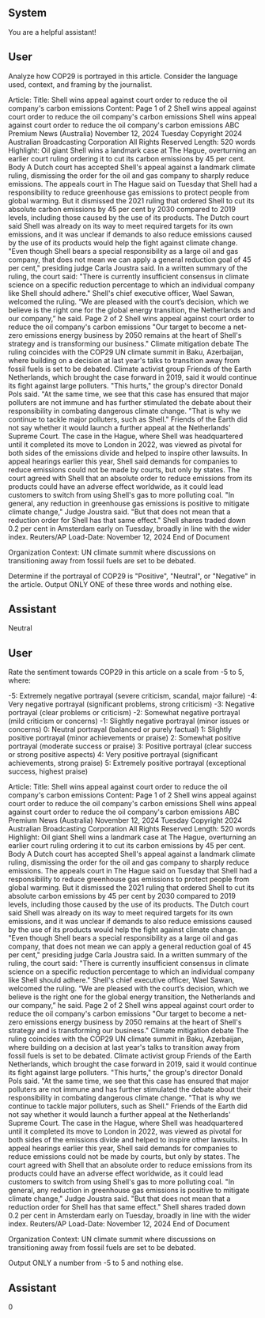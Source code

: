## System

You are a helpful assistant!

## User


Analyze how COP29 is portrayed in this article. Consider the language used, context, and framing by the journalist.

Article:
Title: Shell wins appeal against court order to reduce the oil company's carbon emissions
Content: Page 1 of 2
Shell wins appeal against court order to reduce the oil company's carbon emissions
Shell wins appeal against court order to reduce the oil company's carbon 
emissions
ABC Premium News (Australia)
November 12, 2024 Tuesday
Copyright 2024 Australian Broadcasting Corporation All Rights Reserved
Length: 520 words
Highlight: Oil giant Shell wins a landmark case at The Hague, overturning an earlier court ruling ordering it to cut 
its carbon emissions by 45 per cent. 
Body
A Dutch court has accepted Shell's appeal against a landmark climate ruling, dismissing the order for the oil and 
gas company to sharply reduce emissions.
The appeals court in The Hague said on Tuesday that Shell had a responsibility to reduce greenhouse gas 
emissions to protect people from global warming.
But it dismissed the 2021 ruling that ordered Shell to cut its absolute carbon emissions by 45 per cent by 2030 
compared to 2019 levels, including those caused by the use of its products.
The Dutch court said Shell was already on its way to meet required targets for its own emissions, and it was 
unclear if demands to also reduce emissions caused by the use of its products would help the fight against climate 
change.
"Even though Shell bears a special responsibility as a large oil and gas company, that does not mean we can 
apply a general reduction goal of 45 per cent," presiding judge Carla Joustra said.
In a written summary of the ruling, the court said: "There is currently insufficient consensus in climate science on a 
specific reduction percentage to which an individual company like Shell should adhere."
Shell's chief executive officer, Wael Sawan, welcomed the ruling.
“We are pleased with the court’s decision, which we believe is the right one for the global energy transition, the 
Netherlands and our company,” he said.
Page 2 of 2
Shell wins appeal against court order to reduce the oil company's carbon emissions
"Our target to become a net-zero emissions energy business by 2050 remains at the heart of Shell's strategy and is 
transforming our business."
Climate mitigation debate
The ruling coincides with the COP29 UN climate summit in Baku, Azerbaijan, where building on a decision at last 
year's talks to transition away from fossil fuels is set to be debated.
Climate activist group Friends of the Earth Netherlands, which brought the case forward in 2019, said it would 
continue its fight against large polluters.
"This hurts," the group's director Donald Pols said. 
"At the same time, we see that this case has ensured that major polluters are not immune and has further 
stimulated the debate about their responsibility in combating dangerous climate change.
"That is why we continue to tackle major polluters, such as Shell."
Friends of the Earth did not say whether it would launch a further appeal at the Netherlands' Supreme Court.
The case in the Hague, where Shell was headquartered until it completed its move to London in 2022, was viewed 
as pivotal for both sides of the emissions divide and helped to inspire other lawsuits.
In appeal hearings earlier this year, Shell said demands for companies to reduce emissions could not be made by 
courts, but only by states.
The court agreed with Shell that an absolute order to reduce emissions from its products could have an adverse 
effect worldwide, as it could lead customers to switch from using Shell's gas to more polluting coal.
"In general, any reduction in greenhouse gas emissions is positive to mitigate climate change," Judge Joustra said.
"But that does not mean that a reduction order for Shell has that same effect."
Shell shares traded down 0.2 per cent in Amsterdam early on Tuesday, broadly in line with the wider index.
Reuters/AP
Load-Date: November 12, 2024
End of Document

Organization Context: UN climate summit where discussions on transitioning away from fossil fuels are set to be debated.

Determine if the portrayal of COP29 is "Positive", "Neutral", or "Negative" in the article.
Output ONLY ONE of these three words and nothing else.


## Assistant

Neutral

## User


Rate the sentiment towards COP29 in this article on a scale from -5 to 5, where:

-5: Extremely negative portrayal (severe criticism, scandal, major failure)
-4: Very negative portrayal (significant problems, strong criticism)
-3: Negative portrayal (clear problems or criticism)
-2: Somewhat negative portrayal (mild criticism or concerns)
-1: Slightly negative portrayal (minor issues or concerns)
0: Neutral portrayal (balanced or purely factual)
1: Slightly positive portrayal (minor achievements or praise)
2: Somewhat positive portrayal (moderate success or praise)
3: Positive portrayal (clear success or strong positive aspects)
4: Very positive portrayal (significant achievements, strong praise)
5: Extremely positive portrayal (exceptional success, highest praise)

Article:
Title: Shell wins appeal against court order to reduce the oil company's carbon emissions
Content: Page 1 of 2
Shell wins appeal against court order to reduce the oil company's carbon emissions
Shell wins appeal against court order to reduce the oil company's carbon 
emissions
ABC Premium News (Australia)
November 12, 2024 Tuesday
Copyright 2024 Australian Broadcasting Corporation All Rights Reserved
Length: 520 words
Highlight: Oil giant Shell wins a landmark case at The Hague, overturning an earlier court ruling ordering it to cut 
its carbon emissions by 45 per cent. 
Body
A Dutch court has accepted Shell's appeal against a landmark climate ruling, dismissing the order for the oil and 
gas company to sharply reduce emissions.
The appeals court in The Hague said on Tuesday that Shell had a responsibility to reduce greenhouse gas 
emissions to protect people from global warming.
But it dismissed the 2021 ruling that ordered Shell to cut its absolute carbon emissions by 45 per cent by 2030 
compared to 2019 levels, including those caused by the use of its products.
The Dutch court said Shell was already on its way to meet required targets for its own emissions, and it was 
unclear if demands to also reduce emissions caused by the use of its products would help the fight against climate 
change.
"Even though Shell bears a special responsibility as a large oil and gas company, that does not mean we can 
apply a general reduction goal of 45 per cent," presiding judge Carla Joustra said.
In a written summary of the ruling, the court said: "There is currently insufficient consensus in climate science on a 
specific reduction percentage to which an individual company like Shell should adhere."
Shell's chief executive officer, Wael Sawan, welcomed the ruling.
“We are pleased with the court’s decision, which we believe is the right one for the global energy transition, the 
Netherlands and our company,” he said.
Page 2 of 2
Shell wins appeal against court order to reduce the oil company's carbon emissions
"Our target to become a net-zero emissions energy business by 2050 remains at the heart of Shell's strategy and is 
transforming our business."
Climate mitigation debate
The ruling coincides with the COP29 UN climate summit in Baku, Azerbaijan, where building on a decision at last 
year's talks to transition away from fossil fuels is set to be debated.
Climate activist group Friends of the Earth Netherlands, which brought the case forward in 2019, said it would 
continue its fight against large polluters.
"This hurts," the group's director Donald Pols said. 
"At the same time, we see that this case has ensured that major polluters are not immune and has further 
stimulated the debate about their responsibility in combating dangerous climate change.
"That is why we continue to tackle major polluters, such as Shell."
Friends of the Earth did not say whether it would launch a further appeal at the Netherlands' Supreme Court.
The case in the Hague, where Shell was headquartered until it completed its move to London in 2022, was viewed 
as pivotal for both sides of the emissions divide and helped to inspire other lawsuits.
In appeal hearings earlier this year, Shell said demands for companies to reduce emissions could not be made by 
courts, but only by states.
The court agreed with Shell that an absolute order to reduce emissions from its products could have an adverse 
effect worldwide, as it could lead customers to switch from using Shell's gas to more polluting coal.
"In general, any reduction in greenhouse gas emissions is positive to mitigate climate change," Judge Joustra said.
"But that does not mean that a reduction order for Shell has that same effect."
Shell shares traded down 0.2 per cent in Amsterdam early on Tuesday, broadly in line with the wider index.
Reuters/AP
Load-Date: November 12, 2024
End of Document

Organization Context: UN climate summit where discussions on transitioning away from fossil fuels are set to be debated.

Output ONLY a number from -5 to 5 and nothing else.


## Assistant

0

